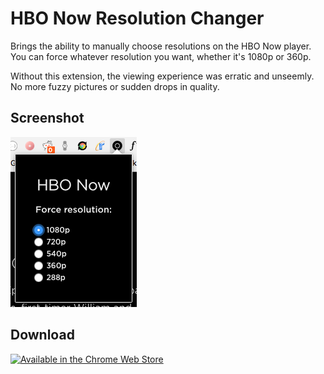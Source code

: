 # HBO Now Resolution Changer
Brings the ability to manually choose resolutions on the HBO Now player. You can force whatever resolution you want, whether it's 1080p or 360p.

Without this extension, the viewing experience was erratic and unseemly. No more fuzzy pictures or sudden drops in quality.

## Screenshot
![Screenshot](/screenshot.png?raw=true)

## Download
[![Available in the Chrome Web Store](https://developer.chrome.com/webstore/images/ChromeWebStore_BadgeWBorder_v2_206x58.png)](https://chrome.google.com/webstore/detail/hbo-now-%E2%80%A2-force-resolutio/fipfdaiijpggambcebohhpdgahdeidgh)
